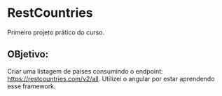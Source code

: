 # RestCountries

Primeiro projeto prático do curso.

## OBjetivo:
Criar uma listagem de países consumindo o endpoint: https://restcountries.com/v2/all.
Utilizei o angular por estar aprendendo esse framework.
